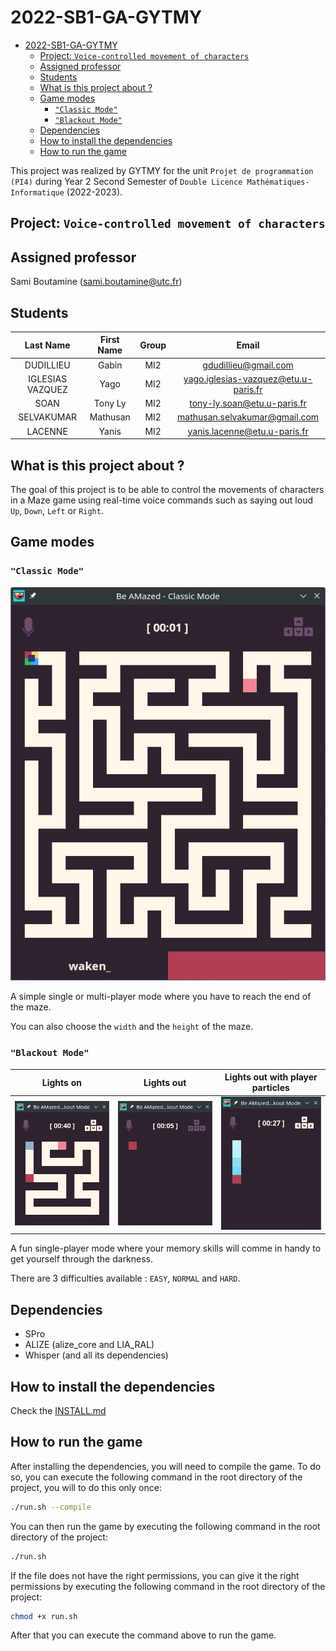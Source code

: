 # 2022-SB1-GA-GYTMY

- [2022-SB1-GA-GYTMY](#2022-sb1-ga-gytmy)
  - [Project: `Voice-controlled movement of characters`](#project-voice-controlled-movement-of-characters)
  - [Assigned professor](#assigned-professor)
  - [Students](#students)
  - [What is this project about ?](#what-is-this-project-about-)
  - [Game modes](#game-modes)
    - [`"Classic Mode"`](#classic-mode)
    - [`"Blackout Mode"`](#blackout-mode)
  - [Dependencies](#dependencies)
  - [How to install the dependencies](#how-to-install-the-dependencies)
  - [How to run the game](#how-to-run-the-game)

This project was realized by GYTMY for the unit `Projet de programmation (PI4)` during Year 2 Second Semester of `Double Licence Mathématiques-Informatique` (2022-2023).

## Project: `Voice-controlled movement of characters`

## Assigned professor

Sami Boutamine (<sami.boutamine@utc.fr>)

## Students

|    Last Name     | First Name | Group |                 Email                  |
| :--------------: | :--------: | :---: | :------------------------------------: |
|    DUDILLIEU     |   Gabin    |  MI2  |         <gdudillieu@gmail.com>         |
| IGLESIAS VAZQUEZ |    Yago    |  MI2  | <yago.iglesias-vazquez@etu.u-paris.fr> |
|       SOAN       |  Tony Ly   |  MI2  |     <tony-ly.soan@etu.u-paris.fr>      |
|    SELVAKUMAR    |  Mathusan  |  MI2  |    <mathusan.selvakumar@gmail.com>     |
|     LACENNE      |   Yanis    |  MI2  |     <yanis.lacenne@etu.u-paris.fr>     |

## What is this project about ?

The goal of this project is to be able to control the movements of characters in a Maze game using real-time voice commands such as saying out loud `Up`, `Down`, `Left` or `Right`.

## Game modes

### `"Classic Mode"`

![Image Classic Mode](images/Classic.png)

A simple single or multi-player mode where you have to reach the end of the maze.

You can also choose the `width` and the `height` of the maze.

### `"Blackout Mode"`

|                         Lights on                          |                        Lights out                        |                          Lights out with player particles                           |
| :--------------------------------------------------------: | :------------------------------------------------------: | :---------------------------------------------------------------------------------: |
| ![Image Blackout Mode Light](images/BlackoutLight.png) | ![Image Blackout Mode Dark](images/BlackoutDark.png) | ![Image Blackout Mode Dark with player particles](images/BlackoutDarkParticles.png) |

A fun single-player mode where your memory skills will comme in handy to get yourself through the darkness.

There are 3 difficulties available : `EASY`, `NORMAL` and `HARD`.

## Dependencies

- SPro
- ALIZE (alize_core and LIA_RAL)
- Whisper (and all its dependencies)

## How to install the dependencies

Check the [INSTALL.md](INSTALL.md)

## How to run the game

After installing the dependencies, you will need to compile the game. To do so, you can execute the following command in the root directory of the project, you will to do this only once:

```bash
./run.sh --compile
```

You can then run the game by executing the following command in the root directory of the project:

```bash
./run.sh
```

If the file does not have the right permissions, you can give it the right permissions by executing the following command in the root directory of the project:

```bash
chmod +x run.sh
```

After that you can execute the command above to run the game.
